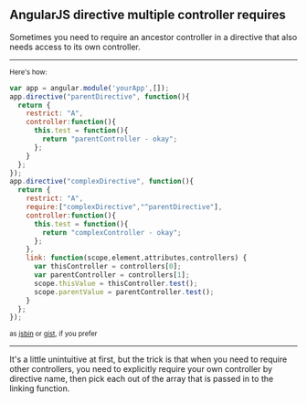 AngularJS directive multiple controller requires
---

Sometimes you need to require an ancestor controller in a directive that also needs access to its own controller.

---

<small>Here's how:</small>

```javascript
var app = angular.module('yourApp',[]);
app.directive("parentDirective", function(){
  return {
    restrict: "A",
    controller:function(){
      this.test = function(){
        return "parentController - okay";
      };
    }
  };
});
app.directive("complexDirective", function(){
  return {
    restrict: "A",
    require:["complexDirective","^parentDirective"],
    controller:function(){
      this.test = function(){
        return "complexController - okay";
      };
    },
    link: function(scope,element,attributes,controllers) {
      var thisController = controllers[0];
      var parentController = controllers[1];
      scope.thisValue = thisController.test();
      scope.parentValue = parentController.test();
    }
  };
});
```

 <small>as [jsbin](http://jsbin.com/doduhosi/3/edit?html,js,output) or [gist](https://gist.github.com/justindujardin/19767e8ea72ccd2f41d3), if you prefer</small>

---

It's a little unintuitive at first, but the trick is that when you need to require other controllers, you need to explicitly require your own controller by directive name, then pick each out of the array that is passed in to the linking function.
